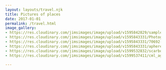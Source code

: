```yaml
---
layout: layouts/travel.njk
title: Pictures of places
date: 2017-01-01
permalink: /travel.html
image_gallery:
- https://res.cloudinary.com/jimsimages/image/upload/v1595842829/sample.jpg
- https://res.cloudinary.com/jimsimages/image/upload/v1595843331/Photograph-of-bone-marrow-BM-aspiration-needle-showing-A-stylet-B-needle-C_hee8wu.jpg
- https://res.cloudinary.com/jimsimages/image/upload/v1595843331/70692-129061_rd1hri.jpg
- https://res.cloudinary.com/jimsimages/image/upload/v1595843331/apheresis-machine-aj-photoscience-photo-library_rznzym.jpg
- https://res.cloudinary.com/jimsimages/image/upload/v1599532832/scarborough_yt4h3c.jpg
- https://res.cloudinary.com/jimsimages/image/upload/v1599537411/cml_agf57d.jpg

---
```

